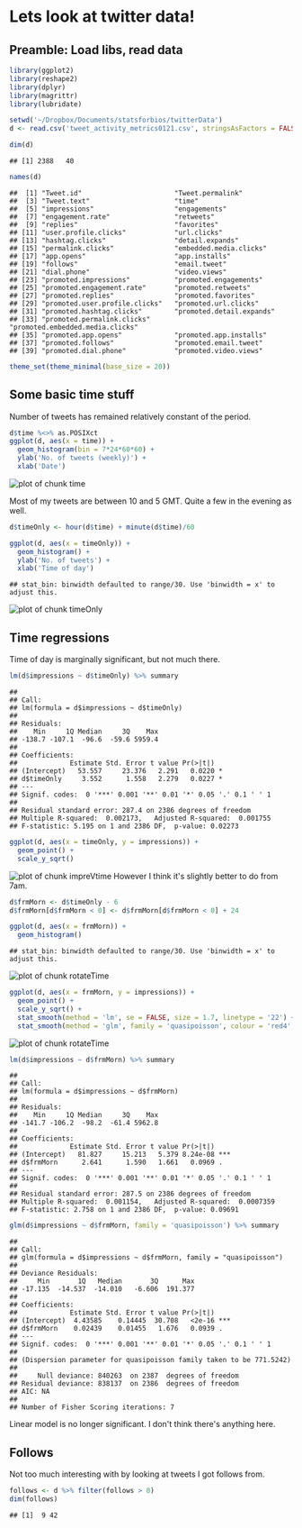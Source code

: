 

# Lets look at twitter data!

## Preamble: Load libs, read data

```r
library(ggplot2)
library(reshape2)
library(dplyr)
library(magrittr)
library(lubridate)
```


```r
setwd('~/Dropbox/Documents/statsforbios/twitterData')
d <- read.csv('tweet_activity_metrics0121.csv', stringsAsFactors = FALSE)

dim(d)
```

```
## [1] 2388   40
```

```r
names(d)
```

```
##  [1] "Tweet.id"                       "Tweet.permalink"               
##  [3] "Tweet.text"                     "time"                          
##  [5] "impressions"                    "engagements"                   
##  [7] "engagement.rate"                "retweets"                      
##  [9] "replies"                        "favorites"                     
## [11] "user.profile.clicks"            "url.clicks"                    
## [13] "hashtag.clicks"                 "detail.expands"                
## [15] "permalink.clicks"               "embedded.media.clicks"         
## [17] "app.opens"                      "app.installs"                  
## [19] "follows"                        "email.tweet"                   
## [21] "dial.phone"                     "video.views"                   
## [23] "promoted.impressions"           "promoted.engagements"          
## [25] "promoted.engagement.rate"       "promoted.retweets"             
## [27] "promoted.replies"               "promoted.favorites"            
## [29] "promoted.user.profile.clicks"   "promoted.url.clicks"           
## [31] "promoted.hashtag.clicks"        "promoted.detail.expands"       
## [33] "promoted.permalink.clicks"      "promoted.embedded.media.clicks"
## [35] "promoted.app.opens"             "promoted.app.installs"         
## [37] "promoted.follows"               "promoted.email.tweet"          
## [39] "promoted.dial.phone"            "promoted.video.views"
```


```r
theme_set(theme_minimal(base_size = 20))
```


## Some basic time stuff

Number of tweets has remained relatively constant of the period.


```r
d$time %<>% as.POSIXct
ggplot(d, aes(x = time)) +
  geom_histogram(bin = 7*24*60*60) +
  ylab('No. of tweets (weekly)') +
  xlab('Date')
```

![plot of chunk time](figure/time-1.png) 

Most of my tweets are between 10 and 5 GMT. Quite a few in the evening as well.


```r
d$timeOnly <- hour(d$time) + minute(d$time)/60

ggplot(d, aes(x = timeOnly)) + 
  geom_histogram() +
  ylab('No. of tweets') +
  xlab('Time of day')
```

```
## stat_bin: binwidth defaulted to range/30. Use 'binwidth = x' to adjust this.
```

![plot of chunk timeOnly](figure/timeOnly-1.png) 


## Time regressions

Time of day is marginally significant, but not much there.

```r
lm(d$impressions ~ d$timeOnly) %>% summary
```

```
## 
## Call:
## lm(formula = d$impressions ~ d$timeOnly)
## 
## Residuals:
##    Min     1Q Median     3Q    Max 
## -138.7 -107.1  -96.6  -59.6 5959.4 
## 
## Coefficients:
##             Estimate Std. Error t value Pr(>|t|)  
## (Intercept)   53.557     23.376   2.291   0.0220 *
## d$timeOnly     3.552      1.558   2.279   0.0227 *
## ---
## Signif. codes:  0 '***' 0.001 '**' 0.01 '*' 0.05 '.' 0.1 ' ' 1
## 
## Residual standard error: 287.4 on 2386 degrees of freedom
## Multiple R-squared:  0.002173,	Adjusted R-squared:  0.001755 
## F-statistic: 5.195 on 1 and 2386 DF,  p-value: 0.02273
```

```r
ggplot(d, aes(x = timeOnly, y = impressions)) +
  geom_point() +
  scale_y_sqrt()
```

![plot of chunk impreVtime](figure/impreVtime-1.png) 
However I think it's slightly better to do from 7am.

```r
d$frmMorn <- d$timeOnly - 6
d$frmMorn[d$frmMorn < 0] <- d$frmMorn[d$frmMorn < 0] + 24 

ggplot(d, aes(x = frmMorn)) + 
  geom_histogram()
```

```
## stat_bin: binwidth defaulted to range/30. Use 'binwidth = x' to adjust this.
```

![plot of chunk rotateTime](figure/rotateTime-1.png) 

```r
ggplot(d, aes(x = frmMorn, y = impressions)) +
  geom_point() +
  scale_y_sqrt() +
  stat_smooth(method = 'lm', se = FALSE, size = 1.7, linetype = '22') + 
  stat_smooth(method = 'glm', family = 'quasipoisson', colour = 'red4', se = FALSE, size = 1.7, linetype = '21')
```

![plot of chunk rotateTime](figure/rotateTime-2.png) 

```r
lm(d$impressions ~ d$frmMorn) %>% summary
```

```
## 
## Call:
## lm(formula = d$impressions ~ d$frmMorn)
## 
## Residuals:
##    Min     1Q Median     3Q    Max 
## -141.7 -106.2  -98.2  -61.4 5962.8 
## 
## Coefficients:
##             Estimate Std. Error t value Pr(>|t|)    
## (Intercept)   81.827     15.213   5.379 8.24e-08 ***
## d$frmMorn      2.641      1.590   1.661   0.0969 .  
## ---
## Signif. codes:  0 '***' 0.001 '**' 0.01 '*' 0.05 '.' 0.1 ' ' 1
## 
## Residual standard error: 287.5 on 2386 degrees of freedom
## Multiple R-squared:  0.001154,	Adjusted R-squared:  0.0007359 
## F-statistic: 2.758 on 1 and 2386 DF,  p-value: 0.09691
```

```r
glm(d$impressions ~ d$frmMorn, family = 'quasipoisson') %>% summary
```

```
## 
## Call:
## glm(formula = d$impressions ~ d$frmMorn, family = "quasipoisson")
## 
## Deviance Residuals: 
##     Min       1Q   Median       3Q      Max  
## -17.135  -14.537  -14.010   -6.606  191.377  
## 
## Coefficients:
##             Estimate Std. Error t value Pr(>|t|)    
## (Intercept)  4.43585    0.14445  30.708   <2e-16 ***
## d$frmMorn    0.02439    0.01455   1.676   0.0939 .  
## ---
## Signif. codes:  0 '***' 0.001 '**' 0.01 '*' 0.05 '.' 0.1 ' ' 1
## 
## (Dispersion parameter for quasipoisson family taken to be 771.5242)
## 
##     Null deviance: 840263  on 2387  degrees of freedom
## Residual deviance: 838137  on 2386  degrees of freedom
## AIC: NA
## 
## Number of Fisher Scoring iterations: 7
```
Linear model is no longer significant. I don't think there's anything here. 

## Follows

Not too much interesting with by looking at tweets I got follows from.

```r
follows <- d %>% filter(follows > 0)
dim(follows)
```

```
## [1]  9 42
```


